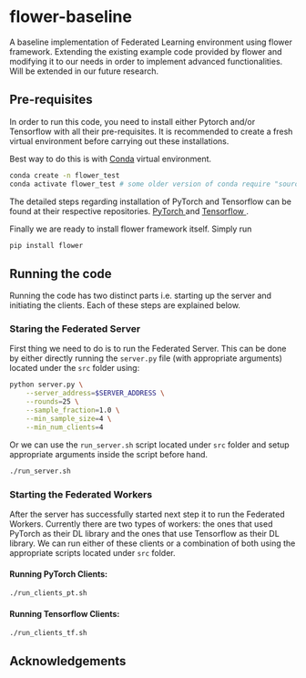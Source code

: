 # flower-baseline
A baseline implementation of Federated Learning environment using flower framework. Extending the existing example code provided by flower and modifying it to our needs in order to implement advanced functionalities. Will be extended in our future research.

## Pre-requisites

In order to run this code, you need to install either Pytorch and/or Tensorflow with all their pre-requisites. It is recommended to create a fresh virtual environment before carrying out these installations. 

Best way to do this is with 
[Conda](https://docs.conda.io/projects/conda/en/latest/user-guide/overview.html) virtual environment. 

```bash
conda create -n flower_test
conda activate flower_test # some older version of conda require "source activate flower_test" instead.
```

The detailed steps regarding installation of PyTorch and Tensorflow can be found at their respective repositories. [PyTorch ](https://github.com/pytorch/pytorch) and [Tensorflow ](https://github.com/tensorflow/tensorflow).



Finally we are ready to install flower framework itself. Simply run

```bash
pip install flower
```

## Running the code

Running the code has two distinct parts i.e. starting up the server and initiating the clients. Each of these steps are explained below.

### Staring the Federated Server
First thing we need to do is to run the Federated Server. This can be done by either directly running the ```server.py``` file (with appropriate arguments) located under the ```src``` folder using:

```bash
python server.py \
    --server_address=$SERVER_ADDRESS \
    --rounds=25 \
    --sample_fraction=1.0 \
    --min_sample_size=4 \
    --min_num_clients=4
```

Or we can use the ```run_server.sh``` script located under ```src``` folder and setup appropriate arguments inside the script before hand. 

```bash
./run_server.sh
```

### Starting the Federated Workers

After the server has successfully started next step it to run the Federated Workers. Currently there are two types of workers: the ones that used PyTorch as their DL library and the ones that use Tensorflow as their DL library. We can run either of these clients or a combination of both using the appropriate scripts located under ```src``` folder.

#### Running PyTorch Clients:
```bash
./run_clients_pt.sh
```

#### Running Tensorflow Clients:
```bash
./run_clients_tf.sh
```

## Acknowledgements










